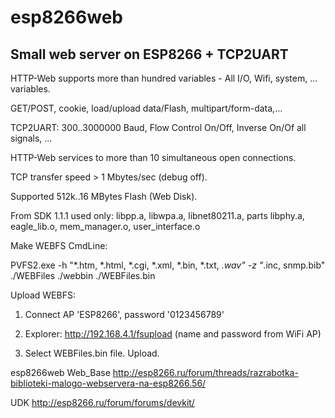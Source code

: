 # esp8266web
Small web server on ESP8266 + TCP2UART 
---

HTTP-Web supports more than hundred variables -
All I/О, Wifi, system, ... variables.

GET/POST, cookie, load/upload data/Flash, multipart/form-data,...

TCP2UART: 300..3000000 Baud, Flow Control On/Off, Inverse On/Of all signals, ...

HTTP-Web services to more than 10 simultaneous open connections.

TCP transfer speed > 1 Mbytes/sec (debug off).

Supported 512k..16 MBytes Flash (Web Disk).

From SDK 1.1.1 used only: 
libpp.a, libwpa.a, libnet80211.a, parts libphy.a, eagle_lib.o, mem_manager.o, user_interface.o

Make WEBFS CmdLine:

PVFS2.exe -h "*.htm, *.html, *.cgi, *.xml, *.bin, *.txt, *.wav" -z "*.inc, snmp.bib" ./WEBFiles ./webbin ./WEBFiles.bin

Upload WEBFS:

1) Connect AP 'ESP8266', password '0123456789'

2) Explorer: http://192.168.4.1/fsupload (name and password from WiFi AP)

3) Select WEBFiles.bin file. Upload.


esp8266web Web_Base
http://esp8266.ru/forum/threads/razrabotka-biblioteki-malogo-webservera-na-esp8266.56/

UDK
http://esp8266.ru/forum/forums/devkit/